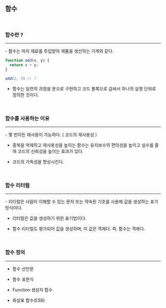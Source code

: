 ## 함수

<br>

### 함수란 ?
<hr>
- 함수는 마치 재료를 투입받아 제품을 생산하는 기계와 같다.

~~~ javascript
function add(x, y) {
  return x + y;
}

add(2, 5) // 7
~~~

- 함수는 일련의 과정을 문으로 구현하고 코드 블록으로 감싸서 하나의 실행 단위로 정의한 것이다.

<br>

### 함수를 사용하는 이유
<hr>
- 몇 번이든 재사용이 가능하다. ( 코드의 재사용성 )

- 중복을 억제하고 재사용성을 높이는 함수는 유지보수의 편의성을 높이고 실수를 줄여 코드의 신뢰성을 높이는 효과가 있다.

- 코드의 가독성을 향상시킨다.

<br>

### 함수 리터럴
<hr>
- 리터럴은 사람이 이해할 수 있는 문자 또는 약속된 기호를 사용해 값을 생성하는 표기 방식이다.

- 리터럴은 값을 생성하기 위한 표기법이다.

- 함수 리터럴도 평가되어 값을 생성하며, 이 값은 객체다. 즉, 함수는 객체다.

<br>

### 함수 정의
<hr>

  - 함수 선언문

  - 함수 표현식

  - Function 생성자 함수

  - 화살표 함수(ES6)

  <br>